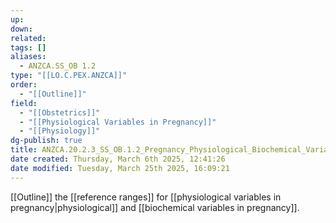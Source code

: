 ```yaml
---
up: 
down: 
related: 
tags: []
aliases:
  - ANZCA.SS_OB 1.2
type: "[[LO.C.PEX.ANZCA]]"
order:
  - "[[Outline]]"
field:
  - "[[Obstetrics]]"
  - "[[Physiological Variables in Pregnancy]]"
  - "[[Physiology]]"
dg-publish: true
title: ANZCA.20.2.3_SS_OB.1.2_Pregnancy_Physiological_Biochemical_Variables
date created: Thursday, March 6th 2025, 12:41:26
date modified: Tuesday, March 25th 2025, 16:09:21
---
```


[[Outline]] the [[reference ranges]] for [[physiological variables in pregnancy|physiological]] and [[biochemical variables in pregnancy]].
